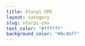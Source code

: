 ```yaml
---
title: Starpi CMS
layout: category
slug: starpi-cms
text_color: "#ffffff"
background_color: "#8c4bff"
---
```

